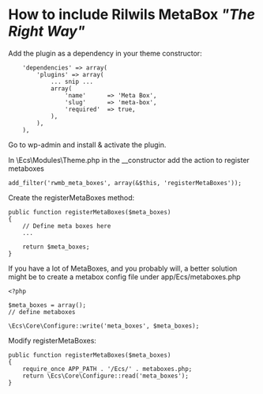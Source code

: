 # How to include Rilwils MetaBox _"The Right Way"_

Add the plugin as a dependency in your theme constructor:

```
    'dependencies' => array(
        'plugins' => array(
            ... snip ...
            array(
                'name'      => 'Meta Box',
                'slug'      => 'meta-box',
                'required'  => true,
            ),
        ),
    ),
```

Go to wp-admin and install & activate the plugin.  

In \Ecs\Modules\Theme.php in the __constructor add the action to register metaboxes

```
add_filter('rwmb_meta_boxes', array(&$this, 'registerMetaBoxes'));
```

Create the registerMetaBoxes method:

```
public function registerMetaBoxes($meta_boxes)
{
    // Define meta boxes here
    ...

    return $meta_boxes;
}
```

If you have a lot of MetaBoxes, and you probably will, a better solution might be to create a metabox config file under app/Ecs/metaboxes.php

```
<?php

$meta_boxes = array();
// define metaboxes

\Ecs\Core\Configure::write('meta_boxes', $meta_boxes);

```

Modify registerMetaBoxes:

```
public function registerMetaBoxes($meta_boxes)
{
    require_once APP_PATH . '/Ecs/' . metaboxes.php;
    return \Ecs\Core\Configure::read('meta_boxes');
}
```